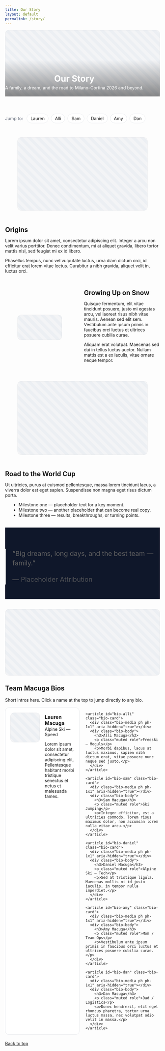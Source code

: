 ```yaml
---
title: Our Story
layout: default
permalink: /story/
---
```


<!-- =================== Hero =================== -->
<header class="story-hero">
  <div class="hero-media ph ph-hero" aria-hidden="true"></div>
  <div class="hero-overlay">
    <div class="container">
      <h1 class="story-title">Our Story</h1>
      <p class="story-sub">A family, a dream, and the road to Milano–Cortina 2026 and beyond.</p>
    </div>
  </div>
</header>

<div class="section-gap"></div>

<!-- ========== Family quick nav (jump to bios) ========== -->
<nav class="container story-nav" aria-label="Family members">
  <span class="nav-label">Jump to:</span>
  <a class="chip" href="#bio-lauren">Lauren</a>
  <a class="chip" href="#bio-alli">Alli</a>
  <a class="chip" href="#bio-sam">Sam</a>
  <a class="chip" href="#bio-daniel">Daniel</a>
  <a class="chip" href="#bio-amy">Amy</a>
  <a class="chip" href="#bio-dan">Dan</a>
</nav>

<div class="section-gap"></div>

<!-- =================== Story blocks =================== -->
<section class="container story-block image-left">
  <figure class="story-img ph ph-16x9" aria-label="Placeholder image: Origins"></figure>
  <div class="story-text">
    <h2>Origins</h2>
    <p>Lorem ipsum dolor sit amet, consectetur adipiscing elit. Integer a arcu non velit varius porttitor. Donec
       condimentum, mi at aliquet gravida, libero tortor mattis nisl, sed feugiat mi ex id libero.</p>
    <p>Phasellus tempus, nunc vel vulputate luctus, urna diam dictum orci, id efficitur erat lorem vitae lectus.
       Curabitur a nibh gravida, aliquet velit in, luctus orci.</p>
  </div>
</section>

<section class="container story-block image-right">
  <figure class="story-img ph ph-16x9" aria-label="Placeholder image: Growing up on snow"></figure>
  <div class="story-text">
    <h2>Growing Up on Snow</h2>
    <p>Quisque fermentum, elit vitae tincidunt posuere, justo mi egestas arcu, vel laoreet risus nibh vitae mauris.
       Aenean sed elit sem. Vestibulum ante ipsum primis in faucibus orci luctus et ultrices posuere cubilia curae.</p>
    <p>Aliquam erat volutpat. Maecenas sed dui in tellus luctus auctor. Nullam mattis est a ex iaculis, vitae ornare
       neque tempor.</p>
  </div>
</section>

<section class="container story-block image-left">
  <figure class="story-img ph ph-16x9" aria-label="Placeholder image: Road to the World Cup"></figure>
  <div class="story-text">
    <h2>Road to the World Cup</h2>
    <p>Ut ultricies, purus at euismod pellentesque, massa lorem tincidunt lacus, a viverra dolor est eget sapien.
       Suspendisse non magna eget risus dictum porta.</p>
    <ul class="story-list">
      <li>Milestone one — placeholder text for a key moment.</li>
      <li>Milestone two — another placeholder that can become real copy.</li>
      <li>Milestone three — results, breakthroughs, or turning points.</li>
    </ul>
  </div>
</section>

<!-- =================== Pull-quote band =================== -->
<section class="story-quote">
  <div class="container">
    <blockquote>
      <p>“Big dreams, long days, and the best team — family.”</p>
      <cite>— Placeholder Attribution</cite>
    </blockquote>
  </div>
</section>

<!-- =================== Full-width image band =================== -->
<section class="story-band">
  <div class="band-media ph ph-21x9" aria-label="Placeholder panoramic image"></div>
</section>

<div class="section-gap"></div>

<!-- =================== Bios =================== -->
<section class="container">
  <h2 class="section-title">Team Macuga Bios</h2>
  <p class="muted">Short intros here. Click a name at the top to jump directly to any bio.</p>

  <div class="bios-grid">
    <article id="bio-lauren" class="bio-card">
      <div class="bio-media ph ph-1x1" aria-hidden="true"></div>
      <div class="bio-body">
        <h3>Lauren Macuga</h3>
        <p class="muted role">Alpine Ski — Speed</p>
        <p>Lorem ipsum dolor sit amet, consectetur adipiscing elit. Pellentesque habitant morbi tristique senectus
           et netus et malesuada fames.</p>
      </div>
    </article>

    <article id="bio-alli" class="bio-card">
      <div class="bio-media ph ph-1x1" aria-hidden="true"></div>
      <div class="bio-body">
        <h3>Alli Macuga</h3>
        <p class="muted role">Freeski — Moguls</p>
        <p>Morbi dapibus, lacus at luctus maximus, sapien nibh dictum erat, vitae posuere nunc neque sed justo.</p>
      </div>
    </article>

    <article id="bio-sam" class="bio-card">
      <div class="bio-media ph ph-1x1" aria-hidden="true"></div>
      <div class="bio-body">
        <h3>Sam Macuga</h3>
        <p class="muted role">Ski Jumping</p>
        <p>Integer efficitur, est a ultricies commodo, lorem risus maximus dolor, non accumsan lorem nulla vitae arcu.</p>
      </div>
    </article>

    <article id="bio-daniel" class="bio-card">
      <div class="bio-media ph ph-1x1" aria-hidden="true"></div>
      <div class="bio-body">
        <h3>Daniel Macuga</h3>
        <p class="muted role">Alpine Ski — Tech</p>
        <p>Sed at tristique ligula. Maecenas mollis mi id justo iaculis, in tempor nulla imperdiet.</p>
      </div>
    </article>

    <article id="bio-amy" class="bio-card">
      <div class="bio-media ph ph-1x1" aria-hidden="true"></div>
      <div class="bio-body">
        <h3>Amy Macuga</h3>
        <p class="muted role">Mom / Team Ops</p>
        <p>Vestibulum ante ipsum primis in faucibus orci luctus et ultrices posuere cubilia curae.</p>
      </div>
    </article>

    <article id="bio-dan" class="bio-card">
      <div class="bio-media ph ph-1x1" aria-hidden="true"></div>
      <div class="bio-body">
        <h3>Dan Macuga</h3>
        <p class="muted role">Dad / Logistics</p>
        <p>Donec hendrerit, elit eget rhoncus pharetra, tortor urna luctus massa, nec volutpat odio velit in massa.</p>
      </div>
    </article>
  </div>

  <div class="back-top">
    <a class="btn" href="#top">Back to top</a>
  </div>
</section>

<style>
  /* Smooth anchors + offset for fixed nav */
  html{ scroll-behavior: smooth; }
  [id]{ scroll-margin-top: 96px; } /* adjust if your nav height differs */

  .story-hero{ position:relative; }
  .hero-media{ width:100%; }
  .hero-overlay{ position:absolute; inset:0; display:flex; align-items:flex-end; background:linear-gradient(180deg, rgba(0,0,0,0) 45%, rgba(0,0,0,.45)); }
  .story-title{ color:#fff; margin:0 0 .25rem; }
  .story-sub{ color:#fff; max-width:60ch; margin:0 0 1.25rem; }

  .story-nav{ display:flex; align-items:center; gap:.5rem; flex-wrap:wrap; }
  .story-nav .nav-label{ color:var(--muted,#6b7280); margin-right:.25rem; }
  .chip{ border:1px solid var(--border,#e5e7eb); padding:.35rem .75rem; border-radius:999px; background:#fff; display:inline-block; text-decoration:none; color:inherit; }
  .chip:hover{ background:#f5f6f8; }

  .story-block{ display:grid; grid-template-columns: 1.1fr 1fr; gap:2rem; align-items:center; margin:2rem 0; }
  .story-block.image-right{ grid-template-columns: 1fr 1.1fr; }
  .story-block.image-right .story-img{ order:2; }
  .story-text h2{ margin:.25rem 0 .5rem; }
  .story-list{ margin:.75rem 0 0 1.25rem; }

  .story-quote{ background:#0f172a; color:#fff; padding:3rem 0; margin:2rem 0; }
  .story-quote blockquote{ margin:0; font-size:1.35rem; line-height:1.45; }
  .story-quote cite{ display:block; opacity:.8; margin-top:.5rem; font-style: normal; }

  .story-band .band-media{ width:100%; }

  .bios-grid{ display:grid; grid-template-columns: repeat(3,1fr); gap:1.25rem; margin-top:1rem; }
  .bio-card{ display:flex; gap:1rem; background:#fff; border:1px solid var(--border,#e5e7eb); border-radius:12px; padding:1rem; align-items:flex-start; }
  .bio-media{ width:96px; border-radius:10px; flex:0 0 auto; }
  .bio-body h3{ margin:.2rem 0 .1rem; }
  .bio-body .role{ margin:0 0 .5rem; }

  .back-top{ margin-top:1.25rem; }

  /* Responsive */
  @media (max-width: 1024px){
    .story-block{ grid-template-columns: 1fr; }
    .story-block.image-right .story-img{ order:0; }
    .bios-grid{ grid-template-columns: repeat(2,1fr); }
  }
  @media (max-width: 640px){
    .bios-grid{ grid-template-columns: 1fr; }
    .bio-card{ flex-direction:row; }
  }

  /* ------- Lightweight “image” placeholders ------- */
  .ph{ background:
      repeating-linear-gradient(45deg, #f3f4f6 0 10px, #eceff3 10px 20px);
      border-radius:12px;
      box-shadow: inset 0 0 0 1px rgba(0,0,0,.04);
  }
  .ph-hero{ aspect-ratio: 21/9; }
  .ph-21x9{ aspect-ratio: 21/9; }
  .ph-16x9{ aspect-ratio: 16/9; }
  .ph-1x1{ aspect-ratio: 1 / 1; }
</style>
